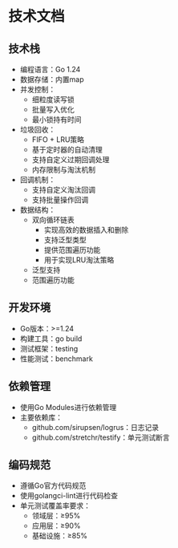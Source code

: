 # 技术文档

## 技术栈
- 编程语言：Go 1.24
- 数据存储：内置map
- 并发控制：
  - 细粒度读写锁
  - 批量写入优化
  - 最小锁持有时间
- 垃圾回收：
  - FIFO + LRU策略
  - 基于定时器的自动清理
  - 支持自定义过期回调处理
  - 内存限制与淘汰机制
- 回调机制：
  - 支持自定义淘汰回调
  - 支持批量操作回调
- 数据结构：
  - 双向循环链表
    - 实现高效的数据插入和删除
    - 支持泛型类型
    - 提供范围遍历功能
    - 用于实现LRU淘汰策略
  - 泛型支持
  - 范围遍历功能

## 开发环境
- Go版本：>=1.24
- 构建工具：go build
- 测试框架：testing
- 性能测试：benchmark

## 依赖管理
- 使用Go Modules进行依赖管理
- 主要依赖库：
  - github.com/sirupsen/logrus：日志记录
  - github.com/stretchr/testify：单元测试断言

## 编码规范
- 遵循Go官方代码规范
- 使用golangci-lint进行代码检查
- 单元测试覆盖率要求：
  - 领域层：≥95%
  - 应用层：≥90% 
  - 基础设施：≥85%